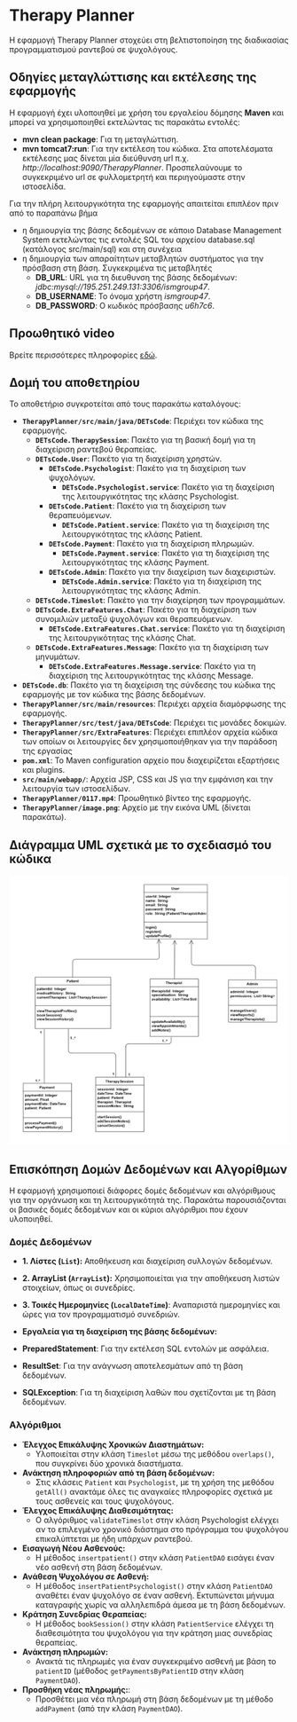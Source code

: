 # Therapy Planner

Η εφαρμογή Therapy Planner στοχεύει στη βελτιστοποίηση της διαδικασίας προγραμματισμού ραντεβού σε ψυχολόγους.

## Οδηγίες μεταγλώττισης και εκτέλεσης της εφαρμογής
Η εφαρμογή έχει υλοποιηθεί με χρήση του εργαλείου δόμησης __Maven__ και μπορεί να χρησιμοποιηθεί εκτελώντας τις παρακάτω εντολές:
- **mvn clean package**: Για τη μεταγλώττιση.
- **mvn tomcat7:run**: Για την εκτέλεση του κώδικα. Στα αποτελέσματα εκτέλεσης μας δίνεται μία διεύθυνση url π.χ. _http://localhost:9090/TherapyPlanner_. Προσπελαύνουμε το συγκεκριμένο url σε φυλλομετρητή και περιηγούμαστε στην ιστοσελίδα.

Για την πλήρη λειτουργικότητα της εφαρμογής απαιτείται επιπλέον πριν από το παραπάνω βήμα
- η δημιουργία της βάσης δεδομένων σε κάποιο Database Management System εκτελώντας τις εντολές SQL του αρχείου database.sql (κατάλογος src/main/sql) και στη συνέχεια
- η δημιουργία των απαραίτητων μεταβλητών συστήματος για την πρόσβαση στη βάση. Συγκεκριμένα τις μεταβλητές
    - **DB_URL**: URL για τη διευθυνση της βάσης δεδομένων: _jdbc:mysql://195.251.249.131:3306/ismgroup47_.
    - **DB_USERNAME**: Το όνομα χρήστη *ismgroup47*.
    - **DB_PASSWORD**: Ο κωδικός πρόσβασης *u6h7c6*.

## Προωθητικό video
Βρείτε περισσότερες πληροφορίες [εδώ](https://github.com/christinasiakavara/TherapyPlanner/raw/refs/heads/main/0117.mp4).

## Δομή του αποθετηρίου

Το αποθετήριο συγκροτείται από τους παρακάτω καταλόγους:

- **`TherapyPlanner/src/main/java/DETsCode`**: Περιέχει τον κώδικα της εφαρμογής.
    - **`DETsCode.TherapySession`**: Πακέτο για τη βασική δομή για τη διαχείριση ραντεβού θεραπείας.
    - **`DETsCode.User`**: Πακέτο για τη διαχείριση χρηστών.
        - **`DETsCode.Psychologist`**: Πακέτο για τη διαχείριση των ψυχολόγων.
            - **`DETsCode.Psychologist.service`**: Πακέτο για τη διαχείριση της λειτουργικότητας της κλάσης Psychologist.
        - **`DETsCode.Patient`**: Πακέτο για τη διαχείριση των θεραπευόμενων.
            - **`DETsCode.Patient.service`**: Πακέτο για τη διαχείριση της λειτουργικότητας της κλάσης Patient.
        - **`DETsCode.Payment`**: Πακέτο για τη διαχείριση πληρωμών.
            - **`DETsCode.Payment.service`**: Πακέτο για τη διαχείριση της λειτουργικότητας της κλάσης Payment.
        - **`DETsCode.Admin`**: Πακέτο για την διαχείριση των διαχειριστών.
            - **`DETsCode.Admin.service`**: Πακέτο για τη διαχείριση της λειτουργικότητας της κλάσης Admin.
    - **`DETsCode.Timeslot`**: Πακέτο για την διαχείρηση των προγραμμάτων.
    - **`DETsCode.ExtraFeatures.Chat`**: Πακέτο για τη διαχείριση των συνομιλιών μεταξύ ψυχολόγων και θεραπευόμενων.
        - **`DETsCode.ExtraFeatures.Chat.service`**: Πακέτο για τη διαχείριση της λειτουργικότητας της κλάσης Chat.
    - **`DETsCode.ExtraFeatures.Message`**: Πακέτο για τη διαχείριση των μηνυμάτων.
        - **`DETsCode.ExtraFeatures.Message.service`**: Πακέτο για τη διαχείριση της λειτουργικότητας της κλάσης Message.
- **`DETsCode.db`**: Πακέτο για τη διαχείριση της σύνδεσης του κώδικα της εφαρμογής με τον κώδικα της βάσης δεδομένων.
- **`TherapyPlanner/src/main/resources`**: Περιέχει αρχεία διαμόρφωσης της εφαρμογής.
- **`TherapyPlanner/src/test/java/DETsCode`**: Περιέχει τις μονάδες δοκιμών.
- **`TherapyPlanner/src/ExtraFeatures`**: Περιέχει επιπλέον αρχεία κώδικα των οποίων οι λειτουργίες δεν χρησιμοποιήθηκαν για την παράδοση της εργασίας
- **`pom.xml`**: Το Maven configuration αρχείο που διαχειρίζεται εξαρτήσεις και plugins.
- **`src/main/webapp/`**: Αρχεία JSP, CSS και JS για την εμφάνιση και την λειτουργία των ιστοσελίδων.
- **`TherapyPlanner/0117.mp4`**: Προωθητικό βίντεο της εφαρμογής.
- **`TherapyPlanner/image.png`**: Αρχείο με την εικόνα UML (δίνεται παρακάτω).

## Διάγραμμα UML σχετικά με το σχεδιασμό του κώδικα

![Διάγραμμα UML](image.png)

## Επισκόπηση Δομών Δεδομένων και Αλγορίθμων

Η εφαρμογή χρησιμοποιεί διάφορες δομές δεδομένων και αλγόριθμους για την οργάνωση και τη λειτουργικότητά της. Παρακάτω παρουσιάζονται οι βασικές δομές δεδομένων και οι κύριοι αλγόριθμοι που έχουν υλοποιηθεί.

### Δομές Δεδομένων

- **1. Λίστες (`List`):** Αποθήκευση και διαχείριση συλλογών δεδομένων.
- **2. ArrayList (`ArrayList`):** Χρησιμοποιείται για την αποθήκευση λιστών στοιχείων, όπως οι συνεδρίες.
- **3. Τοικές Ημερομηνίες (`LocalDateTime`)**: Αναπαριστά ημερομηνίες και ώρες για τον προγραμματισμό συνεδριών.

- **Εργαλεία για τη διαχείριση της βάσης δεδομένων:**

- **PreparedStatement**: Για την εκτέλεση SQL εντολών με ασφάλεια.
- **ResultSet**: Για την ανάγνωση αποτελεσμάτων από τη βάση δεδομένων.
- **SQLException**: Για τη διαχείριση λαθών που σχετίζονται με τη βάση δεδομένων.

### Αλγόριθμοι

- **Έλεγχος Επικάλυψης Χρονικών Διαστημάτων:**
    - Υλοποιείται στην κλάση `Timeslot` μέσω της μεθόδου `overlaps()`, που συγκρίνει δύο χρονικά διαστήματα.
- **Ανάκτηση πληροφοριών από τη βάση δεδομένων:**
    - Στις κλάσεις `Patient` και `Psychologist`, με τη χρήση της μεθόδου `getAll()` ανακτάμε όλες τις αναγκαίες πληροφορίες σχετικά με τους ασθενείς και τους ψυχολόγους.
- **Έλεγχος Επικάλυψης Διαθεσιμότητας:**
    - Ο αλγόριθμος `validateTimeslot` στην κλάση Psychologist ελέγχει αν το επιλεγμένο χρονικό διάστημα στο πρόγραμμα του ψυχολόγου επικαλύπτεται με ήδη υπάρχων ραντεβού.
- **Εισαγωγή Νέου Ασθενούς:**
    - Η μέθοδος `insertpatient()` στην κλάση `PatientDAO` εισάγει έναν νέο ασθενή στη βάση δεδομένων.
- **Ανάθεση Ψυχολόγου σε Ασθενή:**
    - Η μέθοδος `insertPatientPsychologist()` στην κλάση `PatientDAO` αναθέτει έναν ψυχολόγο σε έναν ασθενή. Εκτυπώνεται μήνυμα καταγραφής χωρίς να αλληλεπιδρά άμεσα με τη βάση δεδομένων.
- **Κράτηση Συνεδρίας Θεραπείας:**
    - Η μέθοδος `bookSession()` στην κλάση `PatientService` ελέγχει τη διαθεσιμότητα του ψυχολόγου για την κράτηση μιας συνεδρίας θεραπείας.
- **Ανάκτηση πληρωμών:**
   - Ανακτά τις πληρωμές για έναν συγκεκριμένο ασθενή με βάση το `patientID` (μέθοδος `getPaymentsByPatientID` στην κλάση `PaymentDAO`).
- **Προσθήκη νέας πληρωμής:**:
   - Προσθέτει μια νέα πληρωμή στη βάση δεδομένων με τη μέθοδο `addPayment` (από την κλάση `PaymentDAO`).